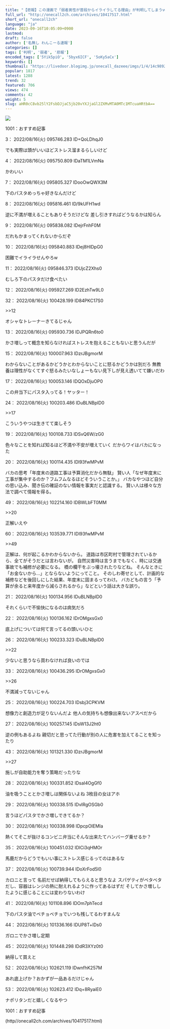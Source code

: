 ```yaml
---
title: "【悲報】この漫画で「弱者男性が普段からイライラしてる理由」が判明してしまうｗｗｗｗ "
full_url: "http://onecall2ch.com/archives/10417517.html"
short_url: "onecall2ch"
language: "ja"
date: 2023-09-16T10:05:09+0900
lastmod: 
draft: false
author: ['名無し わんこーる速報']
categories: []
tags: ['判明', '弱者', '悲報']
encoded_tags: ['5Yik5piO', '5byx6ICF', '5oKy5aCx']
keywords: []
thumbnail: "https://livedoor.blogimg.jp/onecall_dazeee/imgs/1/4/14c98928-s.jpg"
popular: 1817
latest: 1288
trend: 32
featured: 706
views: 474
comments: 42
weight: 5
slug: aHR0cC8vb25lY2FsbDJjaC5jb20vYXJjaGl2ZXMvMTA0MTc1MTcuaHRtbA==
---
```


![](https://livedoor.blogimg.jp/onecall_dazeee/imgs/1/4/14c98928-s.jpg)

<div> <p class='name2'>1001：おすすめ記事</p><p class='flexlink1'> </p> <p class='name2'>3： 2022/08/16(火) 095746.283 ID+QoLDhqJ0</p><p class='onecall'> でも実際は頭がいいほどストレス溜まるらしいけど </p> <p class='name2'>4： 2022/08/16(火) 095750.809 IDaTM1LVmNa</p><p class='onecall'> かわいい </p> <p class='name2'>7： 2022/08/16(火) 095805.327 IDooOwQWX3M</p><p class='onecall'> 下のパスタめっちゃ好きなんだけど </p> <p class='name2'>8： 2022/08/16(火) 095816.461 ID/9kUFH1wd</p><p class='onecall'> <p>逆に不満が増えることもありそうだけどな 差し引きすればどうなるかは知らん </p></p> <p class='name2'>9： 2022/08/16(火) 095838.082 IDejrFnhF0M</p><p class='onecall'> だれもかまってくれないからだぞ </p> <p class='name2'>10： 2022/08/16(火) 095840.883 IDej8HlDpG0</p><p class='onecall'> 困難でイライラせんやろw </p> <p class='name2'>11： 2022/08/16(火) 095846.373 IDUjcZ2Xhs0</p><p class='onecall'> <p>むしろ下のパスタだけ食べたい </p></p> <p class='name2'>12： 2022/08/16(火) 095927.269 ID2EzhTw9L0</p><p class='name2'>32： 2022/08/16(火) 100428.199 ID84PKC17S0</p><p class='onecall'> <p class='anchor'>>>12</p> オシャなトレーナーきてるじゃん </p> <p class='name2'>13： 2022/08/16(火) 095930.736 IDJPQRn6to0</p><p class='onecall'> かさ増しって概念を知らなければストレスを抱えることもないと思うんだが </p> <p class='name2'>15： 2022/08/16(火) 100007.963 IDzrJBgmorM</p><p class='onecall'> わからないことがあるかどうかとわからないことに怒るかどうかは別だろ 無教養は理性がなくてすぐ怒るみたいなしょーもない見下しが見え透いてて嫌いだわ </p> <p class='name2'>17： 2022/08/16(火) 100053.146 IDQOxDjuOP0</p><p class='onecall'> この弁当下にパスタ入ってる！ヤッター！ </p> <p class='name2'>24： 2022/08/16(火) 100203.486 IDuBLNBplD0</p><p class='onecall'> <p class='anchor'>>>17</p> こういうやつは生きてて楽しそう </p> <p class='name2'>19： 2022/08/16(火) 100108.733 IDSvQ6W/zG0</p><p class='onecall'> 色々なことを知れば知るほど不満や不安が増えていく だからワイはバカになった </p> <p class='name2'>20： 2022/08/16(火) 100114.435 IDl93fwMPvM</p><p class='onecall'> バカの思考「年度末の道路工事は予算消化だから無駄」 賢い人「なぜ年度末に工事が集中するのか？フムフムなるほどそういうことか。」 バカなやつほど自分の思い込み、聞き伝の確証のない情報を事実だと認識する。 賢い人は様々な方法で調べて情報を得る。 </p> <p class='name2'>49： 2022/08/16(火) 102214.160 IDBWLbFT0MM</p><p class='onecall'> <p class='anchor'>>>20</p> 正解いえや </p> <p class='name2'>60： 2022/08/16(火) 103539.771 IDl93fwMPvM</p><p class='onecall'> <p class='anchor'>>>49</p> 正解は、何が起こるかわからないから。 道路は市区町村で管理されているから、全てがそうだとは言わないが。 自然災害時は言うまでもなく、時には交通事故でも補修が必要になる。 橋の欄干をぶっ壊されたりなどね。 そんなときに「お金ないから…」とならないようにってこと。 そのしわ寄せとして、計画的な補修などを後回しにした結果、年度末に固まるってわけ。 バカどもの言う「予算が余ると来年度から減らされるから」などという話は大きな誤り。 </p> <p class='name2'>21： 2022/08/16(火) 100134.956 IDuBLNBplD0</p><p class='onecall'> それくらいで不愉快になるのは病気だろ </p> <p class='name2'>22： 2022/08/16(火) 100136.162 IDrOMgxsGx0</p><p class='onecall'> 底上げについては何て言ってるの頭いいひと </p> <p class='name2'>26： 2022/08/16(火) 100233.323 IDuBLNBplD0</p><p class='onecall'> <p class='anchor'>>>22</p> 少ないと思うなら買わなければ良いのでは </p> <p class='name2'>33： 2022/08/16(火) 100436.295 IDrOMgxsGx0</p><p class='onecall'> <p class='anchor'>>>26</p> 不満減ってないじゃん </p> <p class='name2'>25： 2022/08/16(火) 100224.703 IDsbj3CPKVM</p><p class='onecall'> 想像力と創造力が足りないんだよ 他人の気持ちも想像出来ないアスペだから </p> <p class='name2'>27： 2022/08/16(火) 100257.145 IDsW13J2ht0</p><p class='onecall'> 逆の例もあるよね 親切だと思ってた行動が別の人に危害を加えてることを知ったり </p> <p class='name2'>43： 2022/08/16(火) 101321.330 IDzrJBgmorM</p><p class='onecall'> <p class='anchor'>>>27</p> 施しが自助能力を奪う策略だったりな </p> <p class='name2'>28： 2022/08/16(火) 100331.852 IDsaI4OgGf0</p><p class='onecall'> 油を吸うこととかさ増しは関係ないよね 3枚目の女はアホ </p> <p class='name2'>29： 2022/08/16(火) 100338.515 IDvIRgOSGb0</p><p class='onecall'> <p>言うほどパスタでかさ増しできてるか？ </p></p> <p class='name2'>30： 2022/08/16(火) 100338.998 IDpcpOIEMIa</p><p class='onecall'> 熱くてそこが抜けるコンビニ弁当にそんな出来たてハンバーグ乗せるか？ </p> <p class='name2'>35： 2022/08/16(火) 100451.032 IDlCi3qHMOr</p><p class='onecall'> <p>馬鹿だからどうでもいい事にストレス感じるってのはあるな </p></p> <p class='name2'>37： 2022/08/16(火) 100739.944 IDoXrFod5I0</p><p class='onecall'> カロニと言って 名前だせば納得してもらえると思うなよ スパゲティがベタベタだし、容器はレンジの熱に耐えれるように作ってあるはずだ そしてかさ増ししたように感じることには変わりないわけ </p> <p class='name2'>41： 2022/08/16(火) 101108.896 IDOm7phTecd</p><p class='onecall'> 下のパスタ油でベチョベチョでいつも残してるわすまんな </p> <p class='name2'>44： 2022/08/16(火) 101336.166 IDUP8T+lDs0</p><p class='onecall'> ガロニでかさ増し定期 </p> <p class='name2'>45： 2022/08/16(火) 101448.298 IDdR3XYz0t0</p><p class='onecall'> 納得して買えと </p> <p class='name2'>52： 2022/08/16(火) 102621.119 IDwnfhK257M</p><p class='onecall'> あれ底上げか？おかずが一品あるだけじゃん </p> <p class='name2'>53： 2022/08/16(火) 102623.412 IDq+8RyaiE0</p><p class='onecall'> <p>ナポリタンだと嬉しくなるやつ </p></p> <p class='name2'>1001：おすすめ記事</p> </div>

(http//onecall2ch.com/archives/10417517.html)
